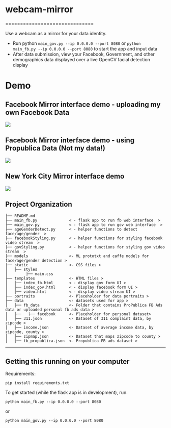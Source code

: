 # webcam-mirror
==============================

Use a webcam as a mirror for your data identity.

* Run python `main_gov.py --ip 0.0.0.0 --port 8080` or `python main_fb.py --ip 0.0.0.0 --port 8080` to start the app and input data
* After data submission, view your Facebook, Government, and other demographics data displayed over a live OpenCV facial detection display

# Demo

## Facebook Mirror interface demo - uploading my own Facebook Data
![](https://github.com/dingaaling/webcam-mirror/blob/master/static/FB-Jen.gif)

## Facebook Mirror interface demo - using Propublica Data (**Not my data!**)
![](https://github.com/dingaaling/webcam-mirror/blob/master/static/FB-Propublica.gif)

## New York City Mirror interface demo 
![](https://github.com/dingaaling/webcam-mirror/blob/master/static/NYC.gif)


Project Organization
------------

    ├── README.md
    ├── main_fb.py              < - flask app to run fb web interface  >
    ├── main_gov.py             < - flask app to run gov web interface  >
    ├── ageGenderDetect.py      < - helper functions to detect face/age/gender  >
    ├── facebookStyling.py      < - helper functions for styling facebook video stream  >
    ├── govStyling.py           < - helper functions for styling gov video stream  >
    ├── models                  <- ML prototxt and caffe models for face/age/gender detection >
    ├── static                  <- CSS files >
    │   ├── styles                  
    │        ├── main.css                
    ├── templates               <- HTML files >
    │   ├── index_fb.html       < - display gov form UI >
    │   ├── index_gov.html      < - display facebook form UI >
    │   ├── video.html          < - display video stream UI >
    ├── portraits               <- Placeholder for data portraits >
    ├── data                    <- datasets used for app >
    │   ├── fb_data             <- Folder that contains ProPublica FB Ads data or uploaded personal fb ads data >
    │   ├──   ├── facebook      <- Placeholder for personal dataset>
    │   ├── 311.json            <- Dataset of 311 complaint data, by zipcode >
    │   ├── income.json         <- Dataset of average income data, by zipcode, county >
    │   ├── zipmap.json         <- Dataset that maps zipcode to county >
    │   ├── fb_propublica.json  <- Propublica FB ads dataset >

--------

## Getting this running on your computer

Requirements:
```
pip install requirements.txt
```

To get started (while the flask app is in development), run:

```
python main_fb.py --ip 0.0.0.0 --port 8080
```
or
```
python main_gov.py --ip 0.0.0.0 --port 8080
```
